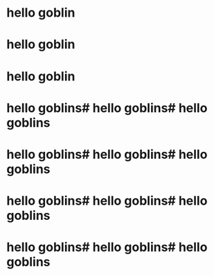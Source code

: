 
# hello goblin

# hello goblin
# hello goblin
# hello goblins# hello goblins# hello goblins
# hello goblins# hello goblins# hello goblins

# hello goblins# hello goblins# hello goblins
# hello goblins# hello goblins# hello goblins
